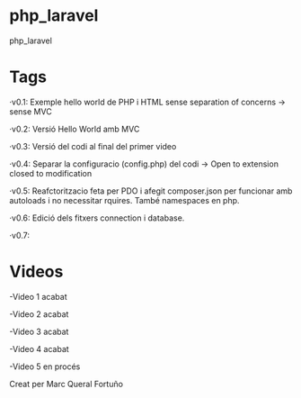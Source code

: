 # php_laravel
php_laravel

# Tags
·v0.1: Exemple hello world de PHP i HTML sense separation of concerns -> sense MVC

·v0.2: Versió Hello World amb MVC

·v0.3: Versió del codi al final del primer video

·v0.4: Separar la configuracio (config.php) del codi -> Open to extension closed to modification

·v0.5: Reafctoritzacio feta per PDO i afegit composer.json per funcionar amb autoloads i no necessitar rquires. També namespaces en php.

·v0.6: Edició dels fitxers connection i database.

·v0.7: 

# Videos
-Video 1 acabat

-Video 2 acabat

-Video 3 acabat

-Video 4 acabat

-Video 5 en procés



Creat per Marc Queral Fortuño
